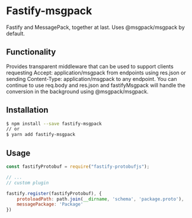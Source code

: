 # Fastify-msgpack

Fastify and MessagePack, together at last. Uses @msgpack/msgpack by default.

## Functionality

Provides transparent middleware that can be used to support clients requesting Accept: application/msgpack from endpoints using res.json or sending Content-Type: application/msgpack to any endpoint. You can continue to use req.body and res.json and fastifyMsgpack will handle the conversion in the background using @msgpack/msgpack.

Installation
------------

```bash
$ npm install --save fastify-msgpack
// or
$ yarn add fastify-msgpack
```

Usage
-----

```javascript
const fastifyProtobuf = require("fastify-protobufjs");

// ...
// custom plugin

fastify.register(fastifyProtobuf), {
    protoloadPath: path.join(__dirname, 'schema', 'package.proto'),
    messagePackage: 'Package'
})
